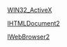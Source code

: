 

[WIN32_ActiveX](http://www.cppblog.com/azhisoft/azhisoft/articles/426.html)


[IHTMLDocument2](https://www.cnblogs.com/endv/p/5983110.html)

[IWebBrowser2](https://blog.csdn.net/aasmfox/article/details/7016236)

